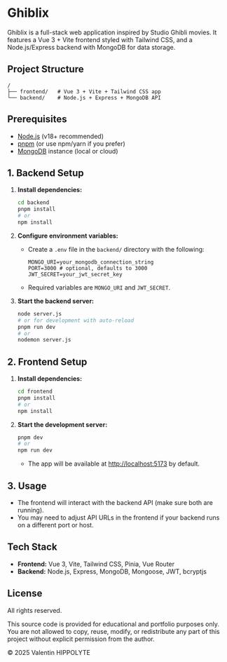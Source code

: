 # Ghiblix

Ghiblix is a full-stack web application inspired by Studio Ghibli movies. It features a Vue 3 + Vite frontend styled with Tailwind CSS, and a Node.js/Express backend with MongoDB for data storage.

## Project Structure

```
/
├── frontend/   # Vue 3 + Vite + Tailwind CSS app
└── backend/    # Node.js + Express + MongoDB API
```

## Prerequisites

- [Node.js](https://nodejs.org/) (v18+ recommended)
- [pnpm](https://pnpm.io/) (or use npm/yarn if you prefer)
- [MongoDB](https://www.mongodb.com/) instance (local or cloud)

## 1. Backend Setup

1. **Install dependencies:**

   ```bash
   cd backend
   pnpm install
   # or
   npm install
   ```

2. **Configure environment variables:**

   - Create a `.env` file in the `backend/` directory with the following:
     ```
     MONGO_URI=your_mongodb_connection_string
     PORT=3000 # optional, defaults to 3000
     JWT_SECRET=your_jwt_secret_key
     ```
   - Required variables are `MONGO_URI` and `JWT_SECRET`.

3. **Start the backend server:**
   ```bash
   node server.js
   # or for development with auto-reload
   pnpm run dev
   # or
   nodemon server.js
   ```

## 2. Frontend Setup

1. **Install dependencies:**

   ```bash
   cd frontend
   pnpm install
   # or
   npm install
   ```

2. **Start the development server:**
   ```bash
   pnpm dev
   # or
   npm run dev
   ```
   - The app will be available at [http://localhost:5173](http://localhost:5173) by default.

## 3. Usage

- The frontend will interact with the backend API (make sure both are running).
- You may need to adjust API URLs in the frontend if your backend runs on a different port or host.

## Tech Stack

- **Frontend:** Vue 3, Vite, Tailwind CSS, Pinia, Vue Router
- **Backend:** Node.js, Express, MongoDB, Mongoose, JWT, bcryptjs

## License

All rights reserved.

This source code is provided for educational and portfolio purposes only.  
You are not allowed to copy, reuse, modify, or redistribute any part of this project without explicit permission from the author.

© 2025 Valentin HIPPOLYTE
